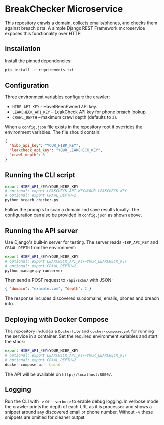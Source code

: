 # BreakChecker Microservice

This repository crawls a domain, collects emails/phones, and checks them against breach data. A simple Django REST Framework microservice exposes this functionality over HTTP.

## Installation

Install the pinned dependencies:

```bash
pip install -r requirements.txt
```

## Configuration

Three environment variables configure the crawler:

- `HIBP_API_KEY` – HaveIBeenPwned API key.
- `LEAKCHECK_API_KEY` – LeakCheck API key for phone breach lookup.
- `CRAWL_DEPTH` – maximum crawl depth (defaults to `3`).

When a `config.json` file exists in the repository root it overrides the
environment variables. The file should contain:

```json
{
  "hibp_api_key": "YOUR_HIBP_KEY",
  "leakcheck_api_key": "YOUR_LEAKCHECK_KEY",
  "crawl_depth": 3
}
```


## Running the CLI script

```bash
export HIBP_API_KEY=YOUR_HIBP_KEY
# optional: export LEAKCHECK_API_KEY=YOUR_LEAKCHECK_KEY
# optional: export CRAWL_DEPTH=2
python breach_checker.py
```
Follow the prompts to scan a domain and save results locally. The configuration
can also be provided in `config.json` as shown above.

## Running the API server

Use Django's built-in server for testing. The server reads `HIBP_API_KEY` and
`CRAWL_DEPTH` from the environment:

```bash
export HIBP_API_KEY=YOUR_HIBP_KEY
# optional: export LEAKCHECK_API_KEY=YOUR_LEAKCHECK_KEY
# optional: export CRAWL_DEPTH=2
python manage.py runserver
```

Then send a POST request to `/api/scan/` with JSON:

```json
{ "domain": "example.com", "depth": 2 }
```

The response includes discovered subdomains, emails, phones and breach info.

## Deploying with Docker Compose

The repository includes a `Dockerfile` and `docker-compose.yml` for running the
service in a container. Set the required environment variables and start the
stack:

```bash
export HIBP_API_KEY=YOUR_HIBP_KEY
# optional: export LEAKCHECK_API_KEY=YOUR_LEAKCHECK_KEY
# optional: export CRAWL_DEPTH=2
docker-compose up --build
```

The API will be available on `http://localhost:8000/`.

## Logging

Run the CLI with `-v` or `--verbose` to enable debug logging. In verbose mode
the crawler prints the depth of each URL as it is processed and shows a snippet
around any discovered email or phone number. Without `-v` these snippets are
omitted for cleaner output.

